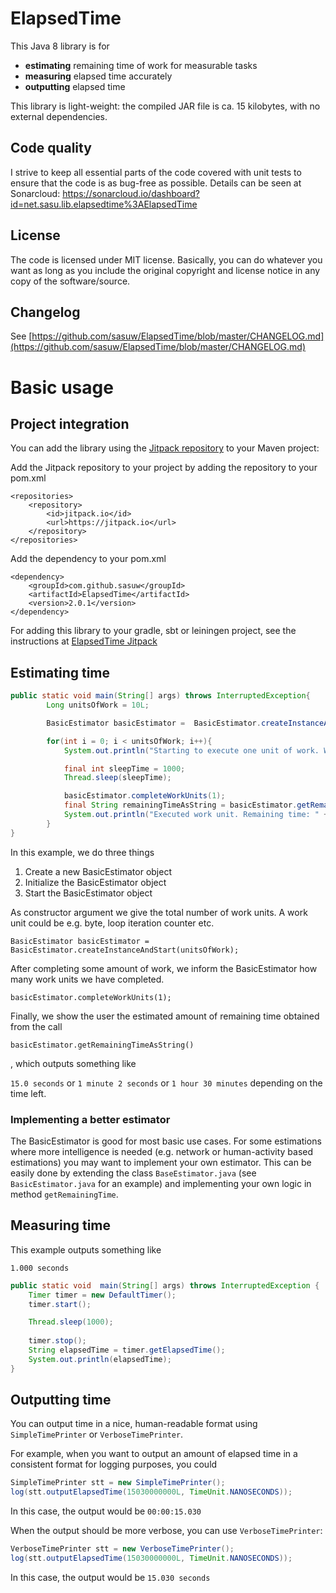 # ElapsedTime

This Java 8 library is for

* **estimating** remaining time of work for measurable tasks
* **measuring** elapsed time accurately
* **outputting** elapsed time

This library is light-weight: the compiled JAR file is ca. 15 kilobytes, with no external dependencies.

## Code quality

I strive to keep all essential parts of the code covered with unit tests to ensure that the code is as bug-free as possible. Details can be seen at Sonarcloud: https://sonarcloud.io/dashboard?id=net.sasu.lib.elapsedtime%3AElapsedTime

## License

The code is licensed under MIT license. Basically, you can do whatever you want as long as you include the original copyright and license notice in any copy of the software/source.

## Changelog

See [https://github.com/sasuw/ElapsedTime/blob/master/CHANGELOG.md](https://github.com/sasuw/ElapsedTime/blob/master/CHANGELOG.md)

# Basic usage

## Project integration

You can add the library using the [Jitpack repository](https://jitpack.io/#sasuw/ElapsedTime) to your Maven project:

Add the Jitpack repository to your project by adding the repository to your pom.xml

    <repositories>
		<repository>
		    <id>jitpack.io</id>
		    <url>https://jitpack.io</url>
		</repository>
	</repositories>

Add the dependency to your pom.xml

    <dependency>
	    <groupId>com.github.sasuw</groupId>
	    <artifactId>ElapsedTime</artifactId>
	    <version>2.0.1</version>
	</dependency>

For adding this library to your gradle, sbt or leiningen project, see the instructions at [ElapsedTime Jitpack](https://jitpack.io/#sasuw/ElapsedTime)


## Estimating time

```java
public static void main(String[] args) throws InterruptedException{
        Long unitsOfWork = 10L;

        BasicEstimator basicEstimator =  BasicEstimator.createInstanceAndStart(unitsOfWork);

        for(int i = 0; i < unitsOfWork; i++){
            System.out.println("Starting to execute one unit of work. Work left: " + (unitsOfWork - i) + " units.");

            final int sleepTime = 1000;
            Thread.sleep(sleepTime);

            basicEstimator.completeWorkUnits(1);
            final String remainingTimeAsString = basicEstimator.getRemainingTimeAsString();
            System.out.println("Executed work unit. Remaining time: " + remainingTimeAsString);
        }
}
```

In this example, we do three things

1. Create a new BasicEstimator object
2. Initialize the BasicEstimator object
3. Start the BasicEstimator object

As constructor argument we give the total number of work units. A work unit could be e.g. byte, loop iteration counter etc.

`BasicEstimator basicEstimator =  BasicEstimator.createInstanceAndStart(unitsOfWork);`

After completing some amount of work, we inform the BasicEstimator how many work units we have completed.

`basicEstimator.completeWorkUnits(1);`

Finally, we show the user the estimated amount of remaining time obtained from the call

`basicEstimator.getRemainingTimeAsString()`

, which outputs something like

`15.0 seconds`
or 
`1 minute 2 seconds`
or
`1 hour 30 minutes`
depending on the time left.

### Implementing a better estimator
The BasicEstimator is good for most basic use cases. For some estimations where more intelligence is needed (e.g. network or human-activity based estimations) you may want to implement your own estimator. This can be easily done by extending the class `BaseEstimator.java` (see `BasicEstimator.java` for an example) and implementing your own logic in method `getRemainingTime`.

## Measuring time

This example outputs something like

`1.000 seconds`

```java
public static void  main(String[] args) throws InterruptedException {
    Timer timer = new DefaultTimer();
    timer.start();

    Thread.sleep(1000);
    
    timer.stop();
    String elapsedTime = timer.getElapsedTime();
    System.out.println(elapsedTime);
}
```

## Outputting time

You can output time in a nice, human-readable format using `SimpleTimePrinter` or `VerboseTimePrinter`.

For example, when you want to output an amount of elapsed time in a consistent format for logging purposes, you could

```java
SimpleTimePrinter stt = new SimpleTimePrinter();
log(stt.outputElapsedTime(15030000000L, TimeUnit.NANOSECONDS));
```

In this case, the output would be `00:00:15.030`

When the output should be more verbose, you can use `VerboseTimePrinter`:

```java
VerboseTimePrinter stt = new VerboseTimePrinter();
log(stt.outputElapsedTime(15030000000L, TimeUnit.NANOSECONDS));
```
In this case, the output would be `15.030 seconds`
